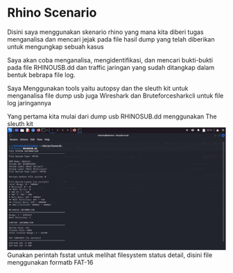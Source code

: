 # Rhino Scenario

Disini saya menggunakan skenario rhino yang mana kita diberi tugas menganalisa dan mencari jejak pada file hasil dump yang telah diberikan untuk mengungkap sebuah kasus 

Saya akan coba menganalisa, mengidentifikasi, dan mencari bukti-bukti pada file RHINOUSB.dd dan traffic jaringan yang sudah ditangkap dalam bentuk bebrapa file log.

Saya Menggunakan tools yaitu autopsy dan the sleuth kit untuk menganalisa file dump usb juga Wireshark dan Bruteforcesharkcli untuk file log jaringannya

Yang pertama kita mulai dari dump usb RHINOSUB.dd menggunakan The sleuth kit
![Gambar fsstat](assets/img/fsstat.png)
Gunakan perintah fsstat untuk melihat filesystem status detail, disini file menggunakan formatb FAT-16


